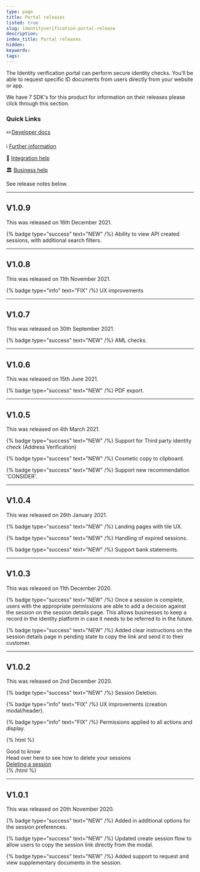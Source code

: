 ```yaml
---
type: page
title: Portal releases
listed: true
slug: identityverification-portal-release
description: 
index_title: Portal releases
hidden: 
keywords: 
tags: 
---
```


The Identity verification portal can perform secure identity checks. You'll be able to request specific ID documents from users directly from your website or app.

We have 7 SDK's for this product for information on their releases please click through this section.

### Quick Links

✏️[Developer docs](https://developers.yoti.com/identity-verification/getting-started)

ℹ️ [Further information](https://business.yoti.com/doc-scan/)

📧 [Integration help](mailto:clientsupport@yoti.com)

🏛 [Business help](https://www.yoti.com/contact-us/)

See release notes below.

---

## V1.0.9

This was released on 16th December 2021.

{% badge type="success" text="NEW" /%} Ability to view API created sessions, with additional search filters.

---

## V1.0.8

This was released on 11th November 2021.

{% badge type="info" text="FIX" /%} UX improvements

---

## V1.0.7

This was released on 30th September 2021.

{% badge type="success" text="NEW" /%} AML checks. 

---

## V1.0.6

This was released on 15th June 2021.

{% badge type="success" text="NEW" /%} PDF export. 

---

## V1.0.5

This was released on 4th March 2021.

{% badge type="success" text="NEW" /%} Support for Third party identity check (Address Verification)

{% badge type="success" text="NEW" /%} Cosmetic copy to clipboard.

{% badge type="success" text="NEW" /%} Support new recommendation 'CONSIDER'.

---

## V1.0.4

This was released on 26th January 2021.

{% badge type="success" text="NEW" /%} Landing pages with tile UX.

{% badge type="success" text="NEW" /%} Handling of expired sessions. 

{% badge type="success" text="NEW" /%} Support bank statements.

---

## V1.0.3

This was released on 11th December 2020.

{% badge type="success" text="NEW" /%} Once a session is complete, users with the appropriate permissions are able to add a decision against the session on the session details page.  This allows businesses to keep a record in the identity platform in case it needs to be referred to in the future.

{% badge type="success" text="NEW" /%} Added clear instructions on the session details page in pending state to copy the link and send it to their customer.

---

## V1.0.2

This was released on 2nd December 2020.

{% badge type="success" text="NEW" /%} Session Deletion.

{% badge type="info" text="FIX" /%} UX improvements (creation modal/header).

{% badge type="info" text="FIX" /%} Permissions applied to all actions and display.

{% html %}
<div class="alert-GTK">
    <div class="alert-title" id="GTK">
        Good to know
    </div>
    <div class="alert-text">
        Head over here to see how to delete your sessions
    </div>
    <div class="alert-links"> 
        <a href="https://developers.yoti.com/identity-verification/portal-guide#deleting-a-session">Deleting a session</a>
   </div>
</div>
{% /html %}

---

## V1.0.1

This was released on 20th November 2020.

{% badge type="success" text="NEW" /%} Added in additional options for the session preferences.

{% badge type="success" text="NEW" /%} Updated create session flow to allow users to copy the session link directly from the modal.

{% badge type="success" text="NEW" /%} Added support to request and view supplementary documents in the session.